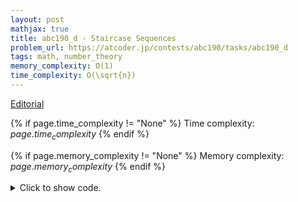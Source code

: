 ```yaml
---
layout: post
mathjax: true
title: abc190_d - Staircase Sequences
problem_url: https://atcoder.jp/contests/abc190/tasks/abc190_d
tags: math, number_theory
memory_complexity: O(1)
time_complexity: O(\sqrt{n})
---
```


[Editorial](https://codeforces.com/blog/entry/87349)


{% if page.time_complexity != "None" %}
Time complexity: ${{ page.time_complexity }}$
{% endif %}

{% if page.memory_complexity != "None" %}
Memory complexity: ${{ page.memory_complexity }}$
{% endif %}

<details>
<summary>
<p style="display:inline">Click to show code.</p>
</summary>
```cpp
{% raw %}
using namespace std;
using ll = long long;
using ii = pair<int, int>;
using vi = vector<int>;
int main(void)
{
    ios::sync_with_stdio(false), cin.tie(NULL);
    ll n;
    cin >> n;
    n *= 2;
    int ans = 0;
    for (ll k = 1, sqn = sqrt(n); k <= sqn; ++k)
        if (n % k == 0 and (n / k - k + 1) % 2 == 0)
            ans += 2;
    cout << ans << endl;
    return 0;
}

{% endraw %}
```
</details>

